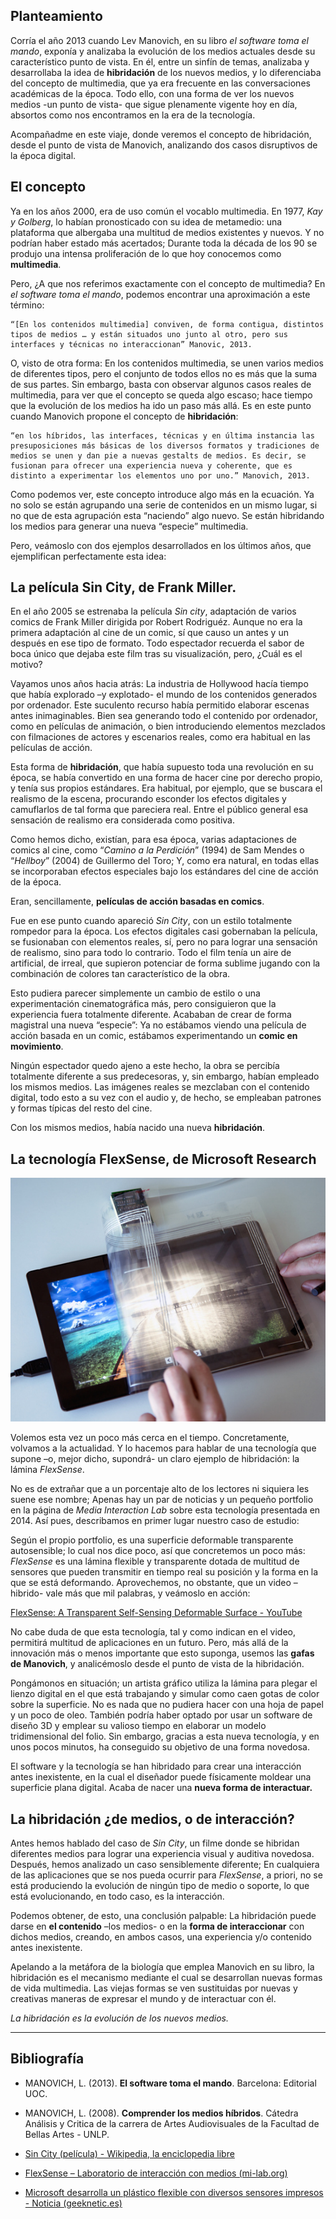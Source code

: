 ## Planteamiento

Corría el año 2013 cuando Lev Manovich, en su libro *el software toma el mando*, exponía y analizaba la evolución de los medios actuales desde su característico punto de vista. En él, entre un sinfín de temas, analizaba y desarrollaba la idea de **hibridación** de los nuevos medios, y lo diferenciaba del concepto de multimedia, que ya era frecuente en las conversaciones académicas de la época. Todo ello, con una forma de ver los nuevos medios -un punto de vista- que sigue plenamente vigente hoy en día, absortos como nos encontramos en la era de la tecnología.

Acompañadme en este viaje, donde veremos el concepto de hibridación, desde el punto de vista de Manovich, analizando dos casos disruptivos de la época digital.

## El concepto

Ya en los años 2000, era de uso común el vocablo multimedia. En 1977, *Kay y Golberg*, lo habían pronosticado con su idea de metamedio: una plataforma que albergaba una multitud de medios existentes y nuevos. Y no podrían haber estado más acertados; Durante toda la década de los 90 se produjo una intensa proliferación de lo que hoy conocemos como **multimedia**.

Pero, ¿A que nos referimos exactamente con el concepto de multimedia? En *el software toma el mando*, podemos encontrar una aproximación a este término:

    “[En los contenidos multimedia] conviven, de forma contigua, distintos tipos de medios … y están situados uno junto al otro, pero sus interfaces y técnicas no interaccionan” Manovic, 2013.

O, visto de otra forma: En los contenidos multimedia, se unen varios medios de diferentes tipos, pero el conjunto de todos ellos no es más que la suma de sus partes. Sin embargo, basta con observar algunos casos reales de multimedia, para ver que el concepto se queda algo escaso; hace tiempo que la evolución de los medios ha ido un paso más allá. Es en este punto cuando Manovich propone el concepto de **hibridación**:

    “en los híbridos, las interfaces, técnicas y en última instancia las presuposiciones más básicas de los diversos formatos y tradiciones de medios se unen y dan pie a nuevas gestalts de medios. Es decir, se fusionan para ofrecer una experiencia nueva y coherente, que es distinto a experimentar los elementos uno por uno.” Manovich, 2013.

Como podemos ver, este concepto introduce algo más en la ecuación. Ya no solo se están agrupando una serie de contenidos en un mismo lugar, si no que de esta agrupación esta “naciendo” algo nuevo. Se están hibridando los medios para generar una nueva “especie” multimedia.

Pero, veámoslo con dos ejemplos desarrollados en los últimos años, que ejemplifican perfectamente esta idea:

## La película Sin City, de Frank Miller.

En el año 2005 se estrenaba la película *Sin city*, adaptación de varios comics de Frank Miller dirigida por Robert Rodriguéz. Aunque no era la primera adaptación al cine de un comic, sí que causo un antes y un después en ese tipo de formato. Todo espectador recuerda el sabor de boca único que dejaba este film tras su visualización, pero, ¿Cuál es el motivo?

Vayamos unos años hacia atrás: La industria de Hollywood hacía tiempo que había explorado –y explotado- el mundo de los contenidos generados por ordenador. Este suculento recurso había permitido elaborar escenas antes inimaginables. Bien sea generando todo el contenido por ordenador, como en películas de animación, o bien introduciendo elementos mezclados con filmaciones de actores y escenarios reales, como era habitual en las películas de acción.

Esta forma de **hibridación**, que había supuesto toda una revolución en su época, se había convertido en una forma de hacer cine por derecho propio, y tenía sus propios estándares. Era habitual, por ejemplo, que se buscara el realismo de la escena, procurando esconder los efectos digitales y camuflarlos de tal forma que pareciera real. Entre el público general esa sensación de realismo era considerada como positiva.

Como hemos dicho, existían, para esa época, varias adaptaciones de comics al cine, como “*Camino a la Perdición*” (1994) de Sam Mendes o “*Hellboy*” (2004) de Guillermo del Toro; Y, como era natural, en todas ellas se incorporaban efectos especiales bajo los estándares del cine de acción de la época.

Eran, sencillamente, **películas de acción basadas en comics**.

Fue en ese punto cuando apareció *Sin City*, con un estilo totalmente rompedor para la época. Los efectos digitales casi gobernaban la película, se fusionaban con elementos reales, sí, pero no para lograr una sensación de realismo, sino para todo lo contrario. Todo el film tenía un aire de artificial, de irreal, que supieron potenciar de forma sublime jugando con la combinación de colores tan característico de la obra.

Esto pudiera parecer simplemente un cambio de estilo o una experimentación cinematográfica más, pero consiguieron que la experiencia fuera totalmente diferente. Acababan de crear de forma magistral una nueva “especie”: Ya no estábamos viendo una película de acción basada en un comic, estábamos experimentando un **comic en movimiento**.

Ningún espectador quedo ajeno a este hecho, la obra se percibía totalmente diferente a sus predecesoras, y, sin embargo, habían empleado los mismos medios. Las imágenes reales se mezclaban con el contenido digital, todo esto a su vez con el audio y, de hecho, se empleaban patrones y formas típicas del resto del cine.

Con los mismos medios, había nacido una nueva **hibridación**.

## La tecnología FlexSense, de Microsoft Research

![enter image description here](https://raw.githubusercontent.com/Kiyameh/Reto-3/main/Flexsense.jpg)

Volemos esta vez un poco más cerca en el tiempo. Concretamente, volvamos a la actualidad. Y lo hacemos para hablar de una tecnología que supone –o, mejor dicho, supondrá- un claro ejemplo de hibridación: la lámina *FlexSense*.

No es de extrañar que a un porcentaje alto de los lectores ni siquiera les suene ese nombre; Apenas hay un par de noticias y un pequeño portfolio en la página de *Media Interaction Lab* sobre esta tecnología presentada en 2014. Así pues, describamos en primer lugar nuestro caso de estudio:

Según el propio portfolio, es una superficie deformable transparente autosensible; lo cual nos dice poco, así que concretemos un poco más: *FlexSense* es una lámina flexible y transparente dotada de multitud de sensores que pueden transmitir en tiempo real su posición y la forma en la que se está deformando. Aprovechemos, no obstante, que un video –hibrido- vale más que mil palabras, y veámoslo en acción:

[FlexSense: A Transparent Self-Sensing Deformable Surface - YouTube](https://www.youtube.com/watch?v=3Jo9ww9cLzg)

No cabe duda de que esta tecnología, tal y como indican en el video, permitirá multitud de aplicaciones en un futuro. Pero, más allá de la innovación más o menos importante que esto suponga, usemos las **gafas de Manovich**, y analicémoslo desde el punto de vista de la hibridación.

Pongámonos en situación; un artista gráfico utiliza la lámina para plegar el lienzo digital en el que está trabajando y simular como caen gotas de color sobre la superficie. No es nada que no pudiera hacer con una hoja de papel y un poco de oleo. También podría haber optado por usar un software de diseño 3D y emplear su valioso tiempo en elaborar un modelo tridimensional del folio. Sin embargo, gracias a esta nueva tecnología, y en unos pocos minutos, ha conseguido su objetivo de una forma novedosa.

El software y la tecnología se han hibridado para crear una interacción antes inexistente, en la cual el diseñador puede físicamente moldear una superficie plana digital. Acaba de nacer una **nueva forma de interactuar.**

## La hibridación ¿de medios, o de interacción?

Antes hemos hablado del caso de *Sin City*, un filme donde se hibridan diferentes medios para lograr una experiencia visual y auditiva novedosa. Después, hemos analizado un caso sensiblemente diferente; En cualquiera de las aplicaciones que se nos pueda ocurrir para *FlexSense*, a priori, no se está produciendo la evolución de ningún tipo de medio o soporte, lo que está evolucionando, en todo caso, es la interacción.

Podemos obtener, de esto, una conclusión palpable: La hibridación puede darse en **el contenido** –los medios- o en la **forma de interaccionar** con dichos medios, creando, en ambos casos, una experiencia y/o contenido antes inexistente.

Apelando a la metáfora de la biología que emplea Manovich en su libro, la hibridación es el mecanismo mediante el cual se desarrollan nuevas formas de vida multimedia. Las viejas formas se ven sustituidas por nuevas y creativas maneras de expresar el mundo y de interactuar con él.

*La hibridación es la evolución de los nuevos medios.*


 ---



## Bibliografía
-   MANOVICH, L. (2013).  **El software toma el mando**. Barcelona: Editorial UOC.
-   MANOVICH, L. (2008).  **Comprender los medios híbridos**. Cátedra Análisis y Critica de la carrera de Artes Audiovisuales de la Facultad de Bellas Artes - UNLP.

- [Sin City (película) - Wikipedia, la enciclopedia libre](https://es.wikipedia.org/wiki/Sin_City_(pel%C3%ADcula))

- [FlexSense – Laboratorio de interacción con medios (mi-lab.org)](https://mi-lab.org/portfolio-item/flexsense/)

- [Microsoft desarrolla un plástico flexible con diversos sensores impresos - Noticia (geeknetic.es)](https://www.geeknetic.es/Noticia/7367/Microsoft-desarrolla-un-plastico-flexible-con-diversos-sensores-impresos.html)
